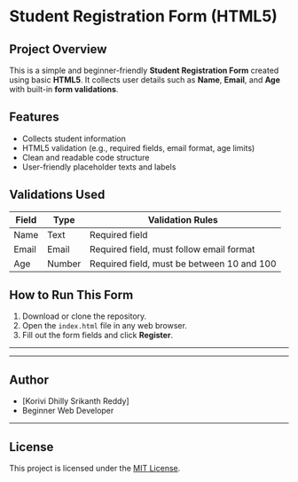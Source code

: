 # Student Registration Form (HTML5)

## Project Overview
This is a simple and beginner-friendly **Student Registration Form** created using basic **HTML5**. It collects user details such as **Name**, **Email**, and **Age** with built-in **form validations**.


## Features

- Collects student information
- HTML5 validation (e.g., required fields, email format, age limits)
- Clean and readable code structure
- User-friendly placeholder texts and labels


##  Validations Used

| Field  | Type        | Validation Rules                             |
|--------|-------------|----------------------------------------------|
| Name   | Text        | Required field                               |
| Email  | Email       | Required field, must follow email format     |
| Age    | Number      | Required field, must be between 10 and 100   |



## How to Run This Form

1. Download or clone the repository.
2. Open the `index.html` file in any web browser.
3. Fill out the form fields and click **Register**.

---


---

## Author

- [Korivi Dhilly Srikanth Reddy]
- Beginner Web Developer

---

##  License

This project is licensed under the [MIT License](LICENSE).




